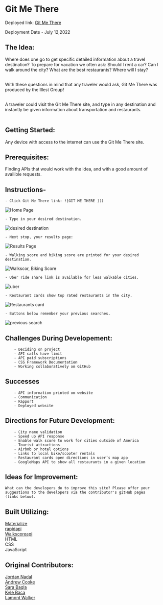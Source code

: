 # Git Me There

Deployed link: [Git Me There]()

Deployment Date - July 12,2022


## The Idea:
Where does one go to get specific detailed information about a travel destination? To prepare for vacation we often ask: Should I rent a car? Can I walk around the city? What are the best restaurants? Where will I stay?<BR><BR>

With these questions in mind that any traveler would ask, Git Me There was produced by the Illest Group!<BR><BR>

A traveler could visit the Git Me There site, and type in any destination and instantly be given information about transportation and restaurants.<BR><BR>

## Getting Started:
Any device with access to the internet can use the Git Me There site.

## Prerequisites:

Finding APIs that would work with the idea, and with a good amount of availible requests.

## Instructions-
    - Click Git Me There link: ![GIT ME THERE ]()
![Home Page](./assets/images/Screen%20Shot%202022-07-12%20at%201.04.41%20PM.png)
    


    - Type in your desired destination. 
![desired destination](./assets/images/Screen%20Shot%202022-07-12%20at%203.32.07%20PM.png)



    - Next stop, your results page:
![Results Page](./assets/images/Screen%20Shot%202022-07-12%20at%203.16.38%20PM.png)

    - Walking score and biking score are printed for your desired destination.
![Walkscor, Biking Score](./assets/images/Screen%20Shot%202022-07-12%20at%203.26.07%20PM.png)


    - Uber ride share link is available for less walkable cities.
![uber](./assets/images/Screen%20Shot%202022-07-12%20at%203.42.15%20PM.png)

    - Restaurant cards show top rated restaurants in the city.
![Restaurants card](./assets/images/Screen%20Shot%202022-07-12%20at%203.17.24%20PM.png)

    - Buttons below remember your previous searches.
![previous search](./assets/images/Screen%20Shot%202022-07-12%20at%203.16.53%20PM.png)


 ## Challenges During Developement:
        - Deciding on project
        - API calls have limit
        - API paid subscriptions
        - CSS Framework Documentation
        - Working collaboratively on GitHub


 ## Successes
        - API information printed on website
        - Communication
        - Rapport
        - Deployed website   
    
    
    
 ## Directions for Future Development:
        - City name validation
        - Speed up API response
        - Enable walk score to work for cities outside of America
        - Tourist attractions
        - Airbnb or hotel options
        - Links to local bike/scooter rentals
        - Restaurant cards open directions in user’s map app
        - GoogleMaps API to show all restaurants in a given location


## Ideas for Improvement:

    What can the developers do to improve this site? Please offer your suggestions to the developers via the contributor's gitHub pages (links below).

    
## Built Utilizing:
[Materialize](https://materializecss.com/)<BR>
[rapidapi](https://rapidapi.com/apidojo/api/travel-advisor/)<BR>
[Walkscoreapi](https://www.walkscore.com/professional/api.php)<BR>
HTML<BR>
CSS<BR>
JavaScript



## Original Contributors:
[Jordan Nadal](https://github.com/jnadal22)<BR>
[Andrew Cooke](https://github.com/andcooke)<BR>
[Sara Baqla](https://github.com/missatrox44)<BR>
[Kyle Baca](https://github.com/kyle-david1)<BR>
[Lamont Walker](https://github.com/Lwalker429)<BR>
    
    


    
    
    
    


    


